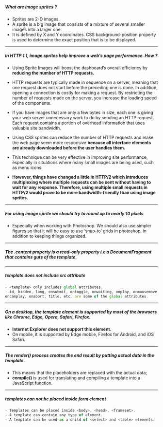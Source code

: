 ##### What are image sprites ?

- Sprites are 2-D images.
- A sprite is a big image that consists of a mixture of several smaller images into a larger one.
- It is defined by X and Y coordinates. CSS background-position property is used to determine the exact position that is to be displayed.

---

##### In HTTP 1.1, image sprites help improve a web's page performance. How ?

- Using Sprite Images will boost the dashboard’s overall efficiency by <strong>reducing the number of HTTP requests.</strong>

- HTTP requests are typically made in sequence on a server, meaning that one request does not start before the preceding one is done. In addition, opening a connection is costly for making a request. By restricting the number of requests made on the server, you increase the loading speed of the components.

- If you have images that are only a few bytes in size, each one is giving your web server unnecessary work to do by sending an HTTP request. Each request contains a portion of overhead information that uses valuable site bandwidth.

- Using CSS sprites can reduce the number of HTTP requests and make the web page seem more responsive <strong>because all interface elements are already downloaded before the user handles them.</strong>

- This technique can be very effective in improving site performance, especially in situations where many small images are being used, such as menu icons.

- <strong>However, things have changed a little in HTTP/2 which introduces multiplexing where multiple requests can be sent without having to wait for any response. Therefore, using multiple small requests in HTTP/2 would prove to be more bandwidth-friendly than using image sprites.</strong>

---

##### For using image sprite we should try to round up to nearly 10 pixels

- Especially when working with Photoshop. We should also use simpler figures so that it will be easy to use ‘snap-to’ grids in photoshop, in addition to keeping things organized.

---

##### The .content property is a read-only property i.e a DocumentFragment that contains guts of the template.

---

##### <strong>template </strong> does not include <strong> src</strong> attribute

```js
- <template> only includes global attributes.
- id, hidden, lang, onsubmit, ontoggle, onwaiting, onplay, onmousemove, onmousedown, onblur, oncancel,
oncanplay, onabort, title, etc. are some of the global attributes.
```

---

##### On a desktop, the <strong>template</strong> element is supported by most of the browsers like Chrome, Edge, Opera, Safari, Firefox.

- <strong>Internet Explorer does not support this element.</strong>
- On mobile, it is supported by Edge mobile, Firefox for Android, and iOS Safari.

---

##### <strong>The render() process creates the end result</strong> by putting actual data in the template.

- This means that the placeholders are replaced with the actual data;
- <strong>compile()</strong> is used for translating and compiling a template into a JavaScript function.

---

##### templates can not be placed inside <strong>form</strong> element

```js
- Templates can be placed inside <body>, <head>, <frameset>.
- A template can contain any type of element.
- A template can be used as a child of <select> and <table> elements.
```
